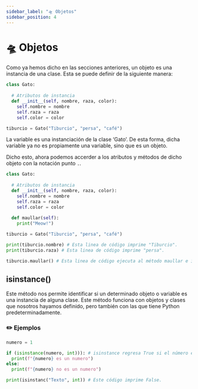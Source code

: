 ```yaml
---
sidebar_label: "🛸 Objetos"
sidebar_position: 4
---
```


# 🛸 Objetos

Como ya hemos dicho en las secciones anteriores, un objeto es una instancia de una clase. Esta se puede definir de la siguiente manera:

```python title="Ejemplo cómo definir un objeto"
class Gato:
	
  # Atributos de instancia
  def __init__(self, nombre, raza, color):
    self.nombre = nombre
    self.raza = raza
    self.color = color

tiburcio = Gato("Tiburcio", "persa", "café")
```

La variable es una instanciación de la clase ‘Gato’. De esta forma, dicha variable ya no es propiamente una variable, sino que es un objeto. 

Dicho esto, ahora podemos accerder a los atributos y métodos de dicho objeto con la notación punto `.`. 

```python title="Ejemplo cómo acceder a los atributos y métodos de un objeto con la notación punto"
class Gato:
	
  # Atributos de instancia
  def __init__(self, nombre, raza, color):
    self.nombre = nombre
    self.raza = raza
    self.color = color
  
  def maullar(self):
    print("Meow!")

tiburcio = Gato("Tiburcio", "persa", "café")

print(tiburcio.nombre) # Esta linea de código imprime "Tiburcio".
print(tiburcio.raza) # Esta linea de código imprime "persa".

tiburcio.maullar() # Esta linea de código ejecuta al método maullar e imprime "Meow!".
```

## isinstance()

Este método nos permite identificar si un determinado objeto o variable es una instancia de alguna clase. Este método funciona con objetos y clases que nosotros hayamos definido, pero también con las que tiene Python predeterminadamente.

### ✏️ Ejemplos

```python title="Ejemplo de isinstance()"
numero = 1

if (isinstance(numero, int))): # isinstance regresa True si el número es una instancia de "int".
  print(f"{numero} es un numero")
else:
  print(f"{numero} no es un numero")

print(isinstanc("Texto", int)) # Este código imprime False.
```

